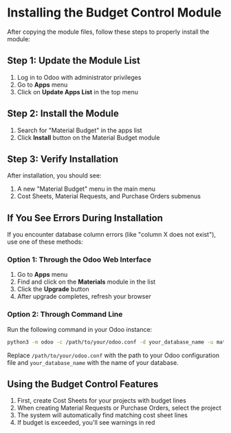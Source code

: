 # Installing the Budget Control Module

After copying the module files, follow these steps to properly install the module:

## Step 1: Update the Module List
1. Log in to Odoo with administrator privileges
2. Go to **Apps** menu
3. Click on **Update Apps List** in the top menu

## Step 2: Install the Module
1. Search for "Material Budget" in the apps list
2. Click **Install** button on the Material Budget module

## Step 3: Verify Installation
After installation, you should see:
1. A new "Material Budget" menu in the main menu
2. Cost Sheets, Material Requests, and Purchase Orders submenus

## If You See Errors During Installation
If you encounter database column errors (like "column X does not exist"), use one of these methods:

### Option 1: Through the Odoo Web Interface
1. Go to **Apps** menu
2. Find and click on the **Materials** module in the list
3. Click the **Upgrade** button
4. After upgrade completes, refresh your browser

### Option 2: Through Command Line
Run the following command in your Odoo instance:

```bash
python3 -m odoo -c /path/to/your/odoo.conf -d your_database_name -u materials
```

Replace `/path/to/your/odoo.conf` with the path to your Odoo configuration file and `your_database_name` with the name of your database.

## Using the Budget Control Features
1. First, create Cost Sheets for your projects with budget lines
2. When creating Material Requests or Purchase Orders, select the project
3. The system will automatically find matching cost sheet lines
4. If budget is exceeded, you'll see warnings in red
